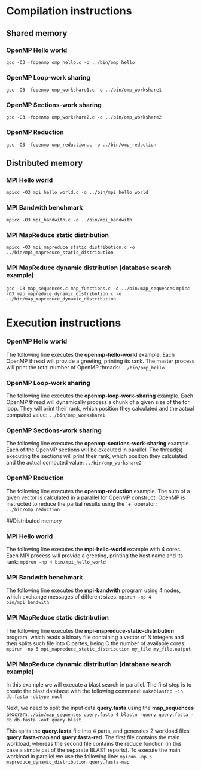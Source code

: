 # Compilation instructions
## Shared memory
### OpenMP Hello world
`gcc -O3 -fopenmp omp_hello.c -o ../bin/omp_hello`

### OpenMP Loop-work sharing
`gcc -O3 -fopenmp omp_workshare1.c -o ../bin/omp_workshare1`

### OpenMP Sections-work sharing
`gcc -O3 -fopenmp omp_workshare2.c -o ../bin/omp_workshare2`

### OpenMP Reduction
`gcc -O3 -fopenmp omp_reduction.c -o ../bin/omp_reduction`

## Distributed memory
### MPI Hello world
`mpicc -O3 mpi_hello_world.c -o ../bin/mpi_hello_world`

### MPI Bandwith benchmark
`mpicc -O3 mpi_bandwith.c -o ../bin/mpi_bandwith`

### MPI MapReduce static distribution
`mpicc -O3 mpi_mapreduce_static_distribution.c -o ../bin/mpi_mapreduce_static_distribution`

### MPI MapReduce dynamic distribution (database search example)
`gcc -O3 map_sequences.c map_functions.c -o ../bin/map_sequences`
`mpicc -O3 map_mapreduce_dynamic_distribution.c -o ../bin/map_mapreduce_dynamic_distribution`

# Execution instructions
### OpenMP Hello world
The following line executes the **openmp-hello-world** example. Each OpenMP thread will provide a greeting, printing its rank. The master process will print the total number of OpenMP threads:
`../bin/omp_hello`

### OpenMP Loop-work sharing
The following line executes the **openmp-loop-work-sharing** example. Each OpenMP thread will dynamically process a chunk of a given size of the for loop. They will print their rank, which position they calculated and the actual computed value:
`../bin/omp_workshare1`

### OpenMP Sections-work sharing
The following line executes the **openmp-sections-work-sharing** example. Each of the OpenMP sections will be executed in parallel. The thread(s) executing the sections will print their rank, which position they calculated and the actual computed value:
`../bin/omp_workshare2`

### OpenMP Reduction
The following line executes the **openmp-reduction** example. The sum of a given vector is calculated in a parallel for OpenMP construct. OpenMP is instructed to reduce the partial results using the '+' operator:
`../bin/omp_reduction`

##Distributed memory
### MPI Hello world
The following line executes the **mpi-hello-world** example with 4 cores. Each MPI process will provide a greeting, printing the host name and its rank:
`mpirun -np 4 bin/mpi_hello_world`

### MPI Bandwith benchmark
The following line executes the **mpi-bandwith** program using 4 nodes, which exchange messages of different sizes:
`mpirun -np 4 bin/mpi_bandwith`

### MPI MapReduce static distribution
The following line executes the **mpi-mapreduce-static-distribution** program, which reads a binary file containing a vector of N integers and then splits such file into C partes, being C the number of available cores:
`mpirun -np 5 mpi_mapreduce_static_distribution my_file my_file.output`

### MPI MapReduce dynamic distribution (database search example)
In this example we will execute a blast search in parallel. The first step is to create the blast database with the following command:
`makeblastdb -in db.fasta -dbtype nucl`

Next, we need to split the input data **query.fasta** using the **map_sequences** program:
`./bin/map_sequences query.fasta 4 blastn -query query.fasta -db db.fasta -out query.blast`

This splits the **query.fasta** file into 4 parts, and generates 2 workload files **query.fasta-map and query.fasta-red**. The first file contains the main workload, whereas the second file contains the reduce function (in this case a simple cat of the separate BLAST reports). To execute the main workload in parallel we use the following line:
`mpirun -np 5 mapreduce_dynamic_distribution query.fasta-map`
